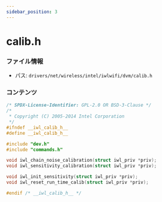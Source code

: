 ```yaml
---
sidebar_position: 3
---
```

# calib.h

### ファイル情報

- パス: `drivers/net/wireless/intel/iwlwifi/dvm/calib.h`

### コンテンツ

```h
/* SPDX-License-Identifier: GPL-2.0 OR BSD-3-Clause */
/*
 * Copyright (C) 2005-2014 Intel Corporation
 */
#ifndef __iwl_calib_h__
#define __iwl_calib_h__

#include "dev.h"
#include "commands.h"

void iwl_chain_noise_calibration(struct iwl_priv *priv);
void iwl_sensitivity_calibration(struct iwl_priv *priv);

void iwl_init_sensitivity(struct iwl_priv *priv);
void iwl_reset_run_time_calib(struct iwl_priv *priv);

#endif /* __iwl_calib_h__ */

```
